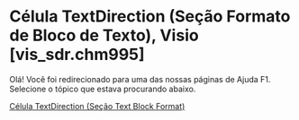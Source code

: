 
# Célula TextDirection (Seção Formato de Bloco de Texto), Visio [vis_sdr.chm995]

Olá! Você foi redirecionado para uma das nossas páginas de Ajuda F1. Selecione o tópico que estava procurando abaixo.

[Célula TextDirection (Seção Text Block Format)](http://msdn.microsoft.com/library/1df3a50e-7ea5-9244-1286-c1d00c217a9a%28Office.15%29.aspx)
